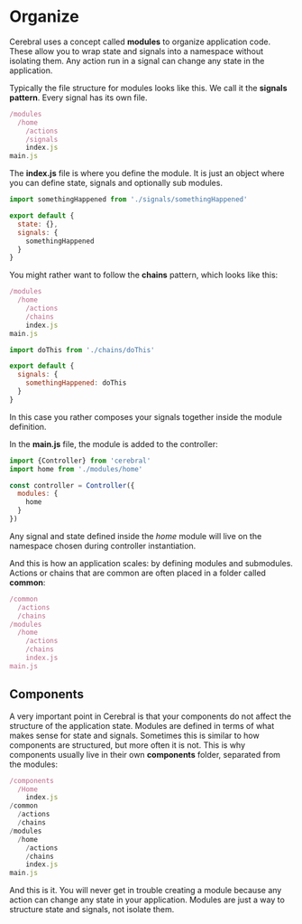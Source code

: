 # Organize

Cerebral uses a concept called **modules** to organize application code. These allow you to wrap state and signals into a namespace without isolating them. Any action run in a signal can change any state in the application.

Typically the file structure for modules looks like this. We call it the **signals pattern**. Every signal has its own file.

```js
/modules
  /home
    /actions
    /signals
    index.js
main.js
```

The **index.js** file is where you define the module. It is just an object where you can define state, signals and optionally sub modules.

```js
import somethingHappened from './signals/somethingHappened'

export default {
  state: {},
  signals: {
    somethingHappened
  }
}
```

You might rather want to follow the **chains** pattern, which looks like this:

```js
/modules
  /home
    /actions
    /chains
    index.js
main.js
```

```js
import doThis from './chains/doThis'

export default {
  signals: {
    somethingHappened: doThis
  }
}
```

In this case you rather composes your signals together inside the module definition.


In the **main.js** file, the module is added to the controller:

```js
import {Controller} from 'cerebral'
import home from './modules/home'

const controller = Controller({
  modules: {
    home
  }
})
```

Any signal and state defined inside the *home* module will live on the namespace chosen during controller instantiation.

And this is how an application scales: by defining modules and submodules. Actions or chains that are common are often placed in a folder called **common**:

```js
/common
  /actions
  /chains
/modules
  /home
    /actions
    /chains
    index.js
main.js
```

## Components

A very important point in Cerebral is that your components do not affect the structure of the application state. Modules are defined in terms of what makes sense for state and signals. Sometimes this is similar to how components are structured, but more often it is not. This is why components usually live in their own **components** folder, separated from the modules:

```js
/components
  /Home
    index.js
/common
  /actions
  /chains
/modules
  /home
    /actions
    /chains
    index.js
main.js
```

And this is it. You will never get in trouble creating a module because any action can change any state in your application. Modules are just a way to structure state and signals, not isolate them.
